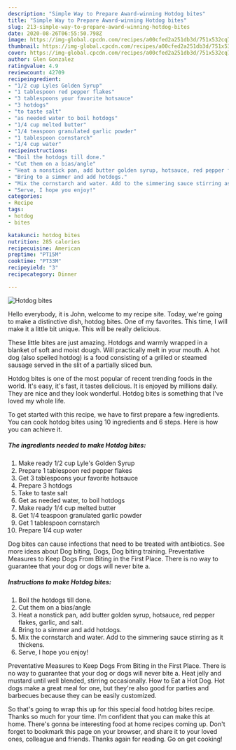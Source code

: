 ```yaml
---
description: "Simple Way to Prepare Award-winning Hotdog bites"
title: "Simple Way to Prepare Award-winning Hotdog bites"
slug: 213-simple-way-to-prepare-award-winning-hotdog-bites
date: 2020-08-26T06:55:50.798Z
image: https://img-global.cpcdn.com/recipes/a00cfed2a251db3d/751x532cq70/hotdog-bites-recipe-main-photo.jpg
thumbnail: https://img-global.cpcdn.com/recipes/a00cfed2a251db3d/751x532cq70/hotdog-bites-recipe-main-photo.jpg
cover: https://img-global.cpcdn.com/recipes/a00cfed2a251db3d/751x532cq70/hotdog-bites-recipe-main-photo.jpg
author: Glen Gonzalez
ratingvalue: 4.9
reviewcount: 42709
recipeingredient:
- "1/2 cup Lyles Golden Syrup"
- "1 tablespoon red pepper flakes"
- "3 tablespoons your favorite hotsauce"
- "3 hotdogs"
- "to taste salt"
- "as needed water to boil hotdogs"
- "1/4 cup melted butter"
- "1/4 teaspoon granulated garlic powder"
- "1 tablespoon cornstarch"
- "1/4 cup water"
recipeinstructions:
- "Boil the hotdogs till done."
- "Cut them on a bias/angle"
- "Heat a nonstick pan, add butter golden syrup, hotsauce, red pepper flakes, garlic, and salt."
- "Bring to a simmer and add hotdogs."
- "Mix the cornstarch and water. Add to the simmering sauce stirring as it thickens."
- "Serve, I hope you enjoy!"
categories:
- Recipe
tags:
- hotdog
- bites

katakunci: hotdog bites 
nutrition: 285 calories
recipecuisine: American
preptime: "PT15M"
cooktime: "PT33M"
recipeyield: "3"
recipecategory: Dinner

---
```



![Hotdog bites](https://img-global.cpcdn.com/recipes/a00cfed2a251db3d/751x532cq70/hotdog-bites-recipe-main-photo.jpg)

Hello everybody, it is John, welcome to my recipe site. Today, we're going to make a distinctive dish, hotdog bites. One of my favorites. This time, I will make it a little bit unique. This will be really delicious.

These little bites are just amazing. Hotdogs and warmly wrapped in a blanket of soft and moist dough. Will practically melt in your mouth. A hot dog (also spelled hotdog) is a food consisting of a grilled or steamed sausage served in the slit of a partially sliced bun.

Hotdog bites is one of the most popular of recent trending foods in the world. It's easy, it's fast, it tastes delicious. It is enjoyed by millions daily. They are nice and they look wonderful. Hotdog bites is something that I've loved my whole life.


To get started with this recipe, we have to first prepare a few ingredients. You can cook hotdog bites using 10 ingredients and 6 steps. Here is how you can achieve it.

<!--inarticleads1-->

##### The ingredients needed to make Hotdog bites:

1. Make ready 1/2 cup Lyle&#39;s Golden Syrup
1. Prepare 1 tablespoon red pepper flakes
1. Get 3 tablespoons your favorite hotsauce
1. Prepare 3 hotdogs
1. Take to taste salt
1. Get as needed water, to boil hotdogs
1. Make ready 1/4 cup melted butter
1. Get 1/4 teaspoon granulated garlic powder
1. Get 1 tablespoon cornstarch
1. Prepare 1/4 cup water


Dog bites can cause infections that need to be treated with antibiotics. See more ideas about Dog biting, Dogs, Dog biting training. Preventative Measures to Keep Dogs From Biting in the First Place. There is no way to guarantee that your dog or dogs will never bite a. 

<!--inarticleads2-->

##### Instructions to make Hotdog bites:

1. Boil the hotdogs till done.
1. Cut them on a bias/angle
1. Heat a nonstick pan, add butter golden syrup, hotsauce, red pepper flakes, garlic, and salt.
1. Bring to a simmer and add hotdogs.
1. Mix the cornstarch and water. Add to the simmering sauce stirring as it thickens.
1. Serve, I hope you enjoy!


Preventative Measures to Keep Dogs From Biting in the First Place. There is no way to guarantee that your dog or dogs will never bite a. Heat jelly and mustard until well blended, stirring occasionally. How to Eat a Hot Dog. Hot dogs make a great meal for one, but they&#39;re also good for parties and barbecues because they can be easily customized. 

So that's going to wrap this up for this special food hotdog bites recipe. Thanks so much for your time. I'm confident that you can make this at home. There's gonna be interesting food at home recipes coming up. Don't forget to bookmark this page on your browser, and share it to your loved ones, colleague and friends. Thanks again for reading. Go on get cooking!
